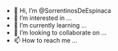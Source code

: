 - 👋 Hi, I’m @SorrentinosDeEspinaca
- 👀 I’m interested in ...
- 🌱 I’m currently learning ...
- 💞️ I’m looking to collaborate on ...
- 📫 How to reach me ...

<!---
SorrentinosDeEspinaca/SorrentinosDeEspinaca is a ✨ special ✨ repository because its `README.md` (this file) appears on your GitHub profile.
You can click the Preview link to take a look at your changes.
--->
